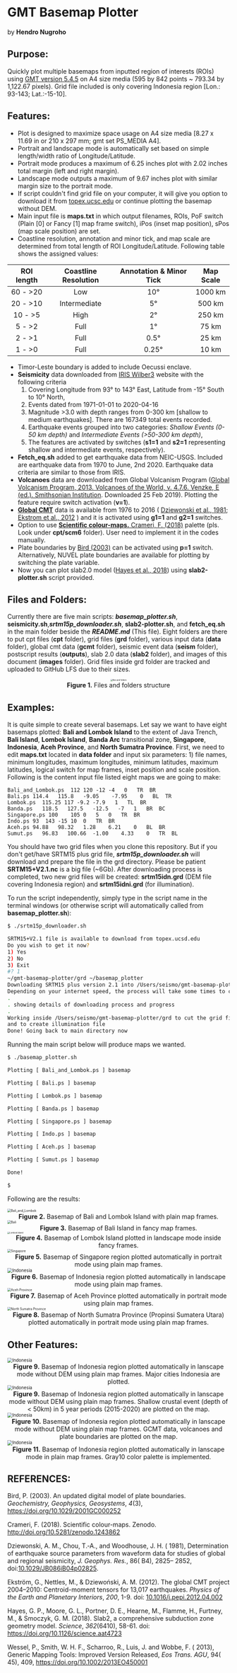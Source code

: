 # GMT Basemap Plotter

by **Hendro Nugroho**

## **Purpose:**

Quickly plot multiple basemaps from inputted region of interests (ROIs) using [GMT version 5.4.5](https://github.com/GenericMappingTools/gmt/releases/tag/5.4.5) on A4 size media (595 by 842 points ~ 793.34 by 1,122.67 pixels). Grid file included is only covering Indonesia region [Lon.: 93-143; Lat.:-15-10].

## **Features:**
   * Plot is designed to maximize space usage on A4 size media [8.27 x 11.69 in or 210 x 297 mm; gmt set PS_MEDIA A4].
   * Portrait and landscape mode is automatically set based on simple length/width ratio of Longitude/Latitude.
   * Portrait mode produces a maximum of 6.25 inches plot with 2.02 inches total margin (left and right margin).
   * Landscape mode outputs a maximum of 9.67 inches plot with similar margin size to the portrait mode.
   * If script couldn't find grid file on your computer, it will give you option to download it from [topex.ucsc.edu](ftp://topex.ucsd.edu/pub/srtm15_plus) or continue plotting the basemap without DEM.
   * Main input file is **maps.txt** in which output filenames, ROIs, PoF switch (Plain [0] or Fancy [1] map frame switch), iPos (inset map position), sPos (map scale position) are set.
   * Coastline resolution, annotation and minor tick, and map scale are determined from total length of ROI Longitude/Latitude. Following table shows the assigned values:

| ROI length | Coastline Resolution | Annotation & Minor Tick | Map Scale |
|:----------:|:--------------------:|:-----------------------:|:---------:|
| 60 - >20   | Low                  | 10&deg;              | 1000 km   |
| 20 - >10   | Intermediate         |  5&deg;              |  500 km   |
| 10 -  >5   | High                 |  2&deg;              |  250 km   |
|  5 -  >2   | Full                 |  1&deg;               |   75 km   |
|  2 -  >1   | Full                 |  0.5&deg;            |   25 km   |
|  1 -  >0   | Full                 |  0.25&deg;           |   10 km   |

   * Timor-Leste boundary is added to include Oecussi enclave.
   * **Seismicity** data downloaded from [IRIS Wilber3](http://ds.iris.edu/wilber3/find_event) website with the following criteria
      1. Covering Longitude from 93&deg; to 143&deg; East, Latitude from -15&deg; South to 10&deg; North,
      2. Events dated from 1971-01-01 to 2020-04-16
      3. Magnitude >3.0 with depth ranges from 0-300 km [shallow to medium earthquakes]. There are 167349 total events recorded.
      4. Earthquake events grouped into two categories: *Shallow Events (0-50 km depth)* and *Intermediate Events (>50-300 km depth)*,
      5. The features are activated by switches (**s1=1** and **s2=1** representing shallow and intermediate events, respectively).
* **Fetch_eq.sh** added to get earthquake data from NEIC-USGS. Included are earthquake data from 1970 to June, 2nd 2020. Earthquake data criteria are similar to those from IRIS.
* **Volcanoes** data are downloaded from Global Volcanism Program ([Global Volcanism Program, 2013. Volcanoes of the World, v. 4.7.6. Venzke, E (ed.). Smithsonian Institution]( https://doi.org/10.5479/si.GVP.VOTW4-2013). Downloaded 25 Feb 2019). Plotting the feature require switch activation (**v=1**).
* [**Global CMT**](https://www.globalcmt.org) data is available from 1976 to 2016 ( [Dziewonski et al., 1981](https://doi:10.1029/JB086iB04p02825); [Ekstrom et al., 2012](https://doi:10.1016/j.pepi.2012.04.002) ) and it is activated using **g1=1** and **g2=1** switches.
* Option to use [**Scientific colour-maps.** Crameri, F. (2018)](http://doi.org/10.5281/zenodo.1243862) palette (pls. Look under **cpt/scm6** folder). User need to implement it in the codes manually.
* Plate boundaries by [Bird (2003)](https://doi.org/10.1029/2001GC000252) can be activated using **p=1** switch. Alternatively, NUVEL plate boundaries are available for plotting by switching the plate variable.
* Now you can plot slab2.0 model ([Hayes et al., 2018](https://doi.org/10.1126/science.aat4723)) using **slab2-plotter.sh** script provided.

## **Files and Folders:**

Currently there are five main scripts: **_basemap_plotter.sh_**, **seismicity.sh**,**_srtm15p_downloader.sh_**, **slab2-plotter.sh**, and **fetch_eq.sh** in the main folder beside the **_README.md_** (This file). Eight folders are there to put cpt files (**cpt** folder), grid files (**grd** folder), various input data (**data** folder), global cmt data (**gcmt** folder), seismic event data (**seism** folder), postscript results (**outputs**), slab 2.0 data (**slab2** folder), and images of this document (**images** folder). Grid files inside grd folder are  tracked and uploaded to GitHub LFS due to their sizes. 

<div align="center"><img src="./images/ff.jpg" alt="files and folders" style="zoom:30%;" /></div>

<div align="center"><b>Figure 1.</b> Files and folders structure</div>

## **Examples:**
It is quite simple to create several basemaps. Let say we want to have eight basemaps plotted: **Bali and Lombok Island** to the extent of Java Trench, **Bali Island**, **Lombok Island**, **Banda Arc** transitional zone, **Singapore**, **Indonesia**, **Aceh Province**, and **North Sumatra Province**. First, we need to edit **maps.txt** located in **data folder** and input six parameters: 1) file names, minimum longitudes, maximum longitudes, minimum latitudes, maximum latitudes, logical switch for map frames, inset position and scale position. Following is the content input file listed eight maps we are going to make:

```
Bali_and_Lombok.ps  112 120 -12 -4   0   TR  BR
Bali.ps 114.4   115.8   -9.05    -7.95    0   BL  TR
Lombok.ps  115.25 117 -9.2 -7.9   1   TL  BR
Banda.ps   118.5   127.5   -12.5   -7   1   BR  BC
Singapore.ps 100    105 0   5   0   TR  BR
Indo.ps 93  143 -15 10  0   TR  BR
Aceh.ps 94.88   98.32   1.28    6.21    0   BL  BR
Sumut.ps   96.83   100.66  -1.00    4.33    0   TR  BL
```

You should have two grid files when you clone this repository. But if you don't get/have SRTM15 plus grid file, **_srtm15p_downloader.sh_** will download and prepare the file in the grd directory. Please be patient **SRTM15+V2.1.nc** is a big file (~6Gb). After downloading process is completed, two new grid files will be created: **srtm15idn.grd** (DEM file covering Indonesia region) and **srtm15idni.grd** (for illumination).

To run the script independently, simply type in the script name in the terminal windows (or otherwise script will automatically called from **basemap_plotter.sh**):

``` bash
$ ./srtm15p_downloader.sh

SRTM15+V2.1 file is available to download from topex.ucsd.edu
Do you wish to get it now?
1) Yes
2) No
3) Exit
#? 1
~/gmt-basemap-plotter/grd ~/basemap_plotter
Downloading SRTM15 plus version 2.1 into /Users/seismo/gmt-basemap-plotter/grd
Depending on your internet speed, the process will take some times to complete
.
. showing details of downloading process and progress
.
Working inside /Users/seismo/gmt-basemap-plotter/grd to cut the grid file
and to create illumination file
Done! Going back to main directory now
```

Running the main script below will produce maps we wanted.

```bash
$ ./basemap_plotter.sh

Plotting [ Bali_and_Lombok.ps ] basemap

Plotting [ Bali.ps ] basemap

Plotting [ Lombok.ps ] basemap

Plotting [ Banda.ps ] basemap

Plotting [ Singapore.ps ] basemap

Plotting [ Indo.ps ] basemap

Plotting [ Aceh.ps ] basemap

Plotting [ Sumut.ps ] basemap

Done!

$
```

Following are the results:

<img src="./images/Bali_and_Lombok.jpg" alt="Bali_and_Lombok" style="zoom:50%;" />

<div align="center"><b>Figure 2.</b> Basemap of Bali and Lombok Island with plain map frames.</div>

<img src="./images/basic-maps-asym/Bali.jpg" alt="Bali" style="zoom:50%;" />

<div align="center"><b>Figure 3.</b> Basemap of Bali Island in fancy map frames.</div>

<img src="./images/basic-maps-asym/Lombok.jpg" alt="Lombok Island" style="zoom:32%;" />

<div align="center"><b>Figure 4.</b> Basemap of Lombok Island plotted in landscape mode inside fancy frames.</div>

<img src="./images/basic-maps-asym/Singapore.jpg" alt="Singapore" style="zoom:50%;" />

<div align="center"><b>Figure 5.</b> Basemap of Singapore region plotted automatically in portrait mode using plain map frames.</div>

<img src="./images/basic-maps-asym/Indo.jpg" alt="Indonesia" style="zoom:70%;" />

<div align="center"><b>Figure 6.</b> Basemap of Indonesia region plotted automatically in landscape mode using plain map frames.</div>

<img src="./images/basic-maps-asym/Aceh.jpg" alt="Aceh Province" style="zoom:50%;" />

<div align="center"><b>Figure 7.</b> Basemap of Aceh Province plotted automatically in portrait mode using plain map frames.</div>

<img src="./images/basic-maps-asym/Sumut.jpg" alt="North Sumatra Province" style="zoom:50%;" />

<div align="center"><b>Figure 8.</b> Basemap of North Sumatra Province (Propinsi Sumatera Utara) plotted automatically in portrait mode using plain map frames.</div>

## **Other Features:**

<img src="./images/Indo.jpg" alt="Indonesia" style="zoom:70%;" />

<div align="center"><b>Figure 9.</b> Basemap of Indonesia region plotted automatically in lanscape mode without DEM using plain map frames. Major cities Indonesia are plotted.</div>

<img src="./images/seismicity/Indo-eq15to20.jpg" alt="Indonesia" style="zoom:70%;" />

<div align="center"><b>Figure 9.</b> Basemap of Indonesia region plotted automatically in lanscape mode without DEM using plain map frames. Shallow crustal event (depth of < 50km) in 5 year periods (2015-2020) are plotted on the map.</div>

<img src="./images/seismicity/Indo-gcmt.jpg" alt="Indonesia" style="zoom:70%;" />

<div align="center"><b>Figure 10.</b> Basemap of Indonesia region plotted automatically in lanscape mode without DEM using plain map frames. GCMT data, volcanoes and plate boundaries are plotted on the map.</div>

<img src="./images/basic-maps-gray10/Indo.jpg" alt="Indonesia" style="zoom:70%;" />

<div align="center"><b>Figure 11.</b> Basemap of Indonesia region plotted automatically in lanscape mode in plain map frames. Gray10 color palette is implemented.</div>

## **REFERENCES:**

Bird, P. (2003). An updated digital model of plate boundaries. *Geochemistry, Geophysics, Geosystems*, *4*(3), https://doi.org/10.1029/2001GC000252

Crameri, F. (2018). Scientific colour-maps. Zenodo. http://doi.org/10.5281/zenodo.1243862

Dziewonski, A. M.,  Chou, T.‐A., and  Woodhouse, J. H. ( 1981),  Determination of earthquake source parameters from waveform data for studies of global and regional seismicity, *J. Geophys. Res.*,  86( B4),  2825– 2852, doi:[10.1029/JB086iB04p02825](https://doi.org/10.1029/JB086iB04p02825).

Ekström, G., Nettles, M., & Dziewoński, A. M. (2012). The global CMT project 2004–2010: Centroid-moment tensors for 13,017 earthquakes. *Physics of the Earth and Planetary Interiors*, *200*, 1-9. doi: [10.1016/j.pepi.2012.04.002](https://doi.org/10.1016/j.pepi.2012.04.002)

Hayes, G. P., Moore, G. L., Portner, D. E., Hearne, M., Flamme, H.,  Furtney, M., & Smoczyk, G. M. (2018). Slab2, a comprehensive  subduction zone geometry model. *Science*, *362*(6410), 58-61. doi: https://doi.org/10.1126/science.aat4723

Wessel, P.,  Smith, W. H. F.,  Scharroo, R.,  Luis, J. and  Wobbe, F. ( 2013),  Generic Mapping Tools: Improved Version Released, *Eos Trans. AGU*,  94( 45),  409, https://doi.org/10.1002/2013EO450001

